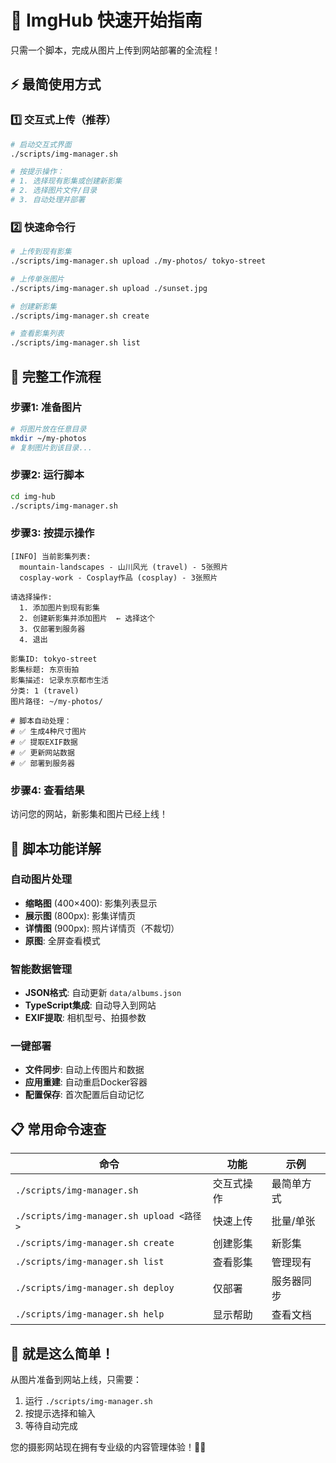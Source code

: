# 🚀 ImgHub 快速开始指南

只需一个脚本，完成从图片上传到网站部署的全流程！

## ⚡ 最简使用方式

### 1️⃣ 交互式上传（推荐）
```bash
# 启动交互式界面
./scripts/img-manager.sh

# 按提示操作：
# 1. 选择现有影集或创建新影集
# 2. 选择图片文件/目录
# 3. 自动处理并部署
```

### 2️⃣ 快速命令行
```bash
# 上传到现有影集
./scripts/img-manager.sh upload ./my-photos/ tokyo-street

# 上传单张图片
./scripts/img-manager.sh upload ./sunset.jpg

# 创建新影集
./scripts/img-manager.sh create

# 查看影集列表
./scripts/img-manager.sh list
```

## 🎯 完整工作流程

### 步骤1: 准备图片
```bash
# 将图片放在任意目录
mkdir ~/my-photos
# 复制图片到该目录...
```

### 步骤2: 运行脚本
```bash
cd img-hub
./scripts/img-manager.sh
```

### 步骤3: 按提示操作
```
[INFO] 当前影集列表:
  mountain-landscapes - 山川风光 (travel) - 5张照片
  cosplay-work - Cosplay作品 (cosplay) - 3张照片

请选择操作:
  1. 添加图片到现有影集
  2. 创建新影集并添加图片  ← 选择这个
  3. 仅部署到服务器
  4. 退出

影集ID: tokyo-street
影集标题: 东京街拍
影集描述: 记录东京都市生活
分类: 1 (travel)
图片路径: ~/my-photos/

# 脚本自动处理：
# ✅ 生成4种尺寸图片
# ✅ 提取EXIF数据
# ✅ 更新网站数据
# ✅ 部署到服务器
```

### 步骤4: 查看结果
访问您的网站，新影集和图片已经上线！

## 🔧 脚本功能详解

### 自动图片处理
- **缩略图** (400×400): 影集列表显示
- **展示图** (800px): 影集详情页
- **详情图** (900px): 照片详情页（不裁切）
- **原图**: 全屏查看模式

### 智能数据管理
- **JSON格式**: 自动更新 `data/albums.json`
- **TypeScript集成**: 自动导入到网站
- **EXIF提取**: 相机型号、拍摄参数

### 一键部署
- **文件同步**: 自动上传图片和数据
- **应用重建**: 自动重启Docker容器
- **配置保存**: 首次配置后自动记忆

## 📋 常用命令速查

| 命令 | 功能 | 示例 |
|------|------|------|
| `./scripts/img-manager.sh` | 交互式操作 | 最简单方式 |
| `./scripts/img-manager.sh upload <路径>` | 快速上传 | 批量/单张 |
| `./scripts/img-manager.sh create` | 创建影集 | 新影集 |
| `./scripts/img-manager.sh list` | 查看影集 | 管理现有 |
| `./scripts/img-manager.sh deploy` | 仅部署 | 服务器同步 |
| `./scripts/img-manager.sh help` | 显示帮助 | 查看文档 |

## 🎉 就是这么简单！

从图片准备到网站上线，只需要：
1. 运行 `./scripts/img-manager.sh`
2. 按提示选择和输入
3. 等待自动完成

您的摄影网站现在拥有专业级的内容管理体验！📸✨ 
